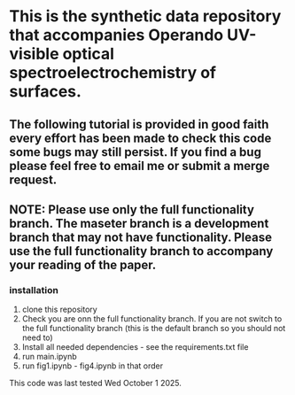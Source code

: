 # This is the synthetic data repository that accompanies Operando UV-visible optical spectroelectrochemistry of surfaces. 

## The following tutorial is provided in good faith every effort has been made to check this code some bugs may still persist. If you find a bug please feel free to email me or submit a merge request.

## NOTE: Please use only the full functionality branch. The maseter branch is a development branch that may not have functionality. Please use the full functionality branch to accompany your reading of the paper.

### installation

1. clone this repository
2. Check you are onn the full functionality branch. If you are not switch to the full functionality branch (this is the default branch so you should not need to)
3. Install all needed dependencies - see the requirements.txt file
4. run main.ipynb
5. run fig1.ipynb - fig4.ipynb in that order

This code was last tested Wed October 1 2025. 



